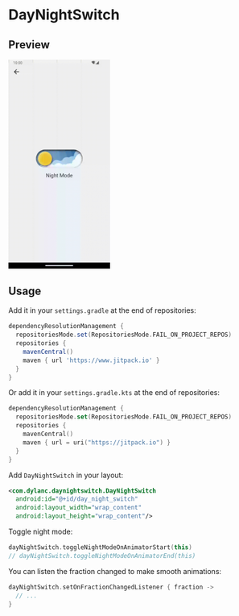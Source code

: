 # DayNightSwitch

## Preview

<img src="./gif/DayNightSwitch.gif" width="40%"/>

## Usage

Add it in your `settings.gradle` at the end of repositories:

```groovy
dependencyResolutionManagement {
  repositoriesMode.set(RepositoriesMode.FAIL_ON_PROJECT_REPOS)
  repositories {
    mavenCentral()
    maven { url 'https://www.jitpack.io' }
  }
}
```

Or add it in your `settings.gradle.kts` at the end of repositories:

```kotlin
dependencyResolutionManagement {
  repositoriesMode.set(RepositoriesMode.FAIL_ON_PROJECT_REPOS)
  repositories {
    mavenCentral()
    maven { url = uri("https://jitpack.io") }
  }
}
```

Add `DayNightSwitch` in your layout:

```xml
<com.dylanc.daynightswitch.DayNightSwitch
  android:id="@+id/day_night_switch"
  android:layout_width="wrap_content"
  android:layout_height="wrap_content"/>
```

Toggle night mode:

```kotlin
dayNightSwitch.toggleNightModeOnAnimatorStart(this)
// dayNightSwitch.toggleNightModeOnAnimatorEnd(this)
```

You can listen the fraction changed to make smooth animations:

```kotlin
dayNightSwitch.setOnFractionChangedListener { fraction ->
  // ...
}
```
